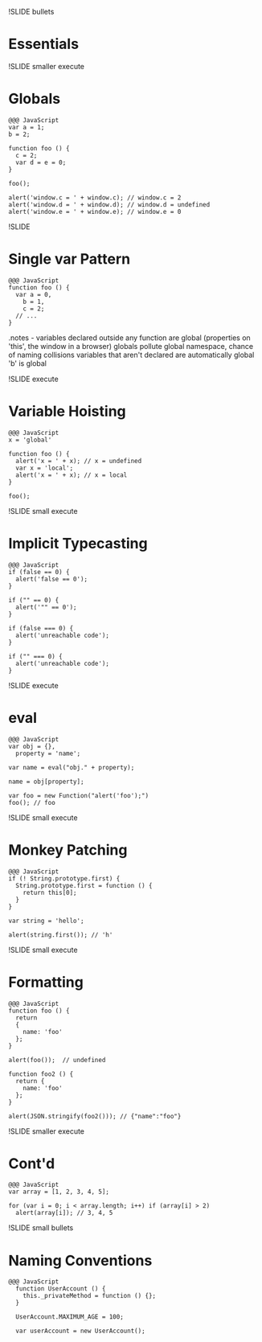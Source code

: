 !SLIDE bullets

# Essentials

!SLIDE smaller execute

# Globals

    @@@ JavaScript
    var a = 1;
    b = 2;

    function foo () {
      c = 2;
      var d = e = 0;
    }

    foo();

    alert('window.c = ' + window.c); // window.c = 2
    alert('window.d = ' + window.d); // window.d = undefined
    alert('window.e = ' + window.e); // window.e = 0

!SLIDE

# Single var Pattern

    @@@ JavaScript
    function foo () {
      var a = 0,
        b = 1,
        c = 2;
      // ...
    }

.notes - variables declared outside any function are global (properties on
  'this', the window in a browser)
 globals pollute global namespace, chance of naming collisions
 variables that aren't declared are automatically global
 'b' is global

!SLIDE execute

# Variable Hoisting

    @@@ JavaScript
    x = 'global'

    function foo () {
      alert('x = ' + x); // x = undefined
      var x = 'local';
      alert('x = ' + x); // x = local
    }

    foo();

!SLIDE small execute

# Implicit Typecasting

    @@@ JavaScript
    if (false == 0) {
      alert('false == 0');
    }

    if ("" == 0) {
      alert('"" == 0');
    }

    if (false === 0) {
      alert('unreachable code');
    }

    if ("" === 0) {
      alert('unreachable code');
    }

!SLIDE execute

# eval

    @@@ JavaScript
    var obj = {},
      property = 'name';

    var name = eval("obj." + property);

    name = obj[property];

    var foo = new Function("alert('foo');")
    foo(); // foo

!SLIDE small execute

# Monkey Patching

    @@@ JavaScript
    if (! String.prototype.first) {
      String.prototype.first = function () {
        return this[0];
      }
    }

    var string = 'hello';

    alert(string.first()); // 'h'

!SLIDE small execute

# Formatting

    @@@ JavaScript
    function foo () {
      return
      {
        name: 'foo'
      };
    }

    alert(foo());  // undefined

    function foo2 () {
      return {
        name: 'foo'
      };
    }

    alert(JSON.stringify(foo2())); // {"name":"foo"}

!SLIDE smaller execute

# Cont'd

    @@@ JavaScript
    var array = [1, 2, 3, 4, 5];

    for (var i = 0; i < array.length; i++) if (array[i] > 2)
      alert(array[i]); // 3, 4, 5

!SLIDE small bullets

# Naming Conventions

    @@@ JavaScript
      function UserAccount () {
        this._privateMethod = function () {};
      }

      UserAccount.MAXIMUM_AGE = 100;

      var userAccount = new UserAccount();

